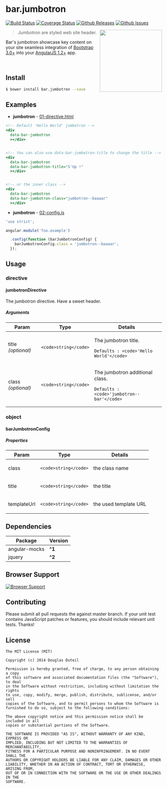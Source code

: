 # bar.jumbotron
[![Build Status](http://img.shields.io/travis/douglasduteil/angular-utility-belt.svg)](http://travis-ci.org/douglasduteil/angular-utility-belt) [![Coverage Status](http://img.shields.io/codeclimate/coverage/github/douglasduteil/angular-utility-belt.svg)](http://url) [![Github Releases](http://img.shields.io/badge/release-v0.1.0-orange.svg)](http://github.com/douglasduteil/angular-utility-belt/releases) [![Github Issues](http://img.shields.io/github/issues/douglasduteil/angular-utility-belt.svg)](http://github.com/douglasduteil/angular-utility-belt/issues) 

<img align="right" height="200" src="http://icons.iconarchive.com/icons/igh0zt/ios7-style-metro-ui/512/MetroUI-Apps-Foobar-icon.png">

> Jumbotron are styled web site header.

Bar's jumbotron  showcase key content on your site seamless integration of [Bootstrap 3.0+](https://github.com/twbs/bootstrap) into your [AngularJS 1.2+](https://github.com/angular/angular.js) app.

<br/>

## Install

``` sh
$ bower install bar.jumbotron --save
```

## Examples

- **jumbotron** - [01-directive.html](src/jumbotron/docs/examples/01-directive.html)

``` .html
<!-- Default 'Hello World' jumbotron -->
<div
  data-bar-jumbotron
  ></div>


<!-- You can also use data-bar-jumbotron-title to change the title -->
<div
  data-bar-jumbotron
  data-bar-jumbotron-title="S'Up !"
  ></div>


<!-- or the inner class -->
<div
  data-bar-jumbotron
  data-bar-jumbotron-class="jumbotron--baaaar"
  ></div>


```
- **jumbotron** - [02-config.js](src/jumbotron/docs/examples/02-config.js)

``` .js
'use strict';

angular.module('foo.example')

  .config(function (barJumbotronConfig) {
    barJumbotronConfig.class = 'jumbotron--baaaar';
  });

```

## Usage








### directive








#### jumbotronDirective


The jumbotron directive. Have a sweet header.








##### Arguments


<table>
  <thead>
    <tr>
      <th>Param</th>
      <th>Type</th>
      <th>Details</th>
    </tr>
  </thead>
  <tbody>


<tr>
  <td>
    title  <em>(optional)</em>
  </td>
  <td>
    
    <code>string</code>
    
  </td>
  <td>
    <p>The jumbotron title.</p>

    Defaults : <code>'Hello World'</code>
  </td>
</tr>

<tr>
  <td>
    class  <em>(optional)</em>
  </td>
  <td>
    
    <code>string</code>
    
  </td>
  <td>
    <p>The jumbotron additional class.</p>

    Defaults : <code>'jumbotron--bar'</code>
  </td>
</tr>



  </tbody>
</table>




### object








#### barJumbotronConfig










##### Properties


<table>
  <thead>
    <tr>
      <th>Param</th>
      <th>Type</th>
      <th>Details</th>
    </tr>
  </thead>
  <tbody>


<tr>
  <td>
    class  
  </td>
  <td>
    
    <code>string</code>
    
  </td>
  <td>
    <p>the class name</p>

    
  </td>
</tr>

<tr>
  <td>
    title  
  </td>
  <td>
    
    <code>string</code>
    
  </td>
  <td>
    <p>the title</p>

    
  </td>
</tr>

<tr>
  <td>
    templateUrl  
  </td>
  <td>
    
    <code>string</code>
    
  </td>
  <td>
    <p>the used template URL</p>

    
  </td>
</tr>



  </tbody>
</table>







## Dependencies

Package | Version
------- | -------
angular-mocks | **^1**
jquery | **^2**


## Browser Support

[![Browser Support](https://ci.testling.com/douglasduteil/angular-utility-belt.png)](http://ci.testling.com/douglasduteil/angular-utility-belt)

## Contributing
Please submit all pull requests the against master branch. If your unit test contains JavaScript patches or features, you should include relevant unit tests. Thanks!

## License

    The MIT License (MIT)
    
    Copyright (c) 2014 Douglas Duteil
    
    Permission is hereby granted, free of charge, to any person obtaining a copy
    of this software and associated documentation files (the "Software"), to deal
    in the Software without restriction, including without limitation the rights
    to use, copy, modify, merge, publish, distribute, sublicense, and/or sell
    copies of the Software, and to permit persons to whom the Software is
    furnished to do so, subject to the following conditions:
    
    The above copyright notice and this permission notice shall be included in all
    copies or substantial portions of the Software.
    
    THE SOFTWARE IS PROVIDED "AS IS", WITHOUT WARRANTY OF ANY KIND, EXPRESS OR
    IMPLIED, INCLUDING BUT NOT LIMITED TO THE WARRANTIES OF MERCHANTABILITY,
    FITNESS FOR A PARTICULAR PURPOSE AND NONINFRINGEMENT. IN NO EVENT SHALL THE
    AUTHORS OR COPYRIGHT HOLDERS BE LIABLE FOR ANY CLAIM, DAMAGES OR OTHER
    LIABILITY, WHETHER IN AN ACTION OF CONTRACT, TORT OR OTHERWISE, ARISING FROM,
    OUT OF OR IN CONNECTION WITH THE SOFTWARE OR THE USE OR OTHER DEALINGS IN THE
    SOFTWARE.
